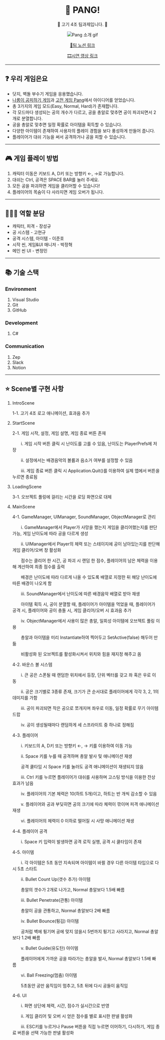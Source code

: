 <div align="center">
<h1>🎈 PANG!</h1>



🥩 고기 4조 팀과제입니다. 🥩

![Pang 소개 gif](https://github.com/gusrb0296/2DTeamProject/assets/21351278/1e36729d-bd92-4582-8a42-9dac5a33eeec)

[💭팀 노션 링크](https://www.notion.so/4-a085c4b31ce84484a60b3d391a565573)


[🎞시연 영상 링크](https://youtu.be/2llP04BCyWE)
</div>


---
## ❓ 우리 게임은요

- 닷지, 벽돌 부수기 게임을 응용했습니다.
- [나롱이 공피하기 게임](https://youtu.be/zXnNV9PcvH0?si=TPXeWjl2l2GFIewq)과 [고전 게임 Pang](https://youtu.be/UyhP6uLk9Fg?si=drdIqZ_-1C-Yd-6V)에서 아이디어를 얻었습니다.
- 총 3가지의 게임 모드(Easy, Normal, Hard)가 존재합니다. 
- 각 모드마다 생성되는 공의 개수가 다르고, 공을 총알로 맞추면 공이 파괴되면서 2개로 분열합니다.
- 공을 총알로 맞추면 일정 확률로 아이템을 획득할 수 있습니다. 
- 다양한 아이템이 존재하여 사용자의 플레이 경험을 보다 풍성하게 만들어 줍니다. 
- 플레이어가 대쉬 기능을 써서 공격하거나 공을 피할 수 있습니다.


---
## 🎮 게임 플레이 방법


1. 캐릭터 이동은 키보드 A, D키 또는 방향키 ←, →로 가능합니다. 
2. 대쉬는 Ctrl, 공격은 SPACE BAR를 눌러 주세요.
3. 모든 공을 파괴하면 게임을 클리어할 수 있습니다!
4. 플레이어의 목숨이 다 사라지면 게임 오버가 됩니다.




---
## 🙋🏻‍♀️ 역할 분담

- 캐릭터, 피격 - 장성규
- 공 시스템 - 고현규
- 공격 시스템, 아이템 - 이준호
- 시작 씬, 게임&UI 매니저 - 박정혁
- 메인 씬 UI - 변정민


---
## 📚 기술 스택

### Environment
1. Visual Studio
2. Git
3. GitHub


### Development
1. C#


### Communication
1. Zep
2. Slack
3. Notion




---
## ⭐ Scene별 구현 사항


1. IntroScene


   1-1. 고기 4조 로고 애니메이션, 효과음 추가


2. StartScene


   2-1. 게임 시작, 설정, 게임 설명, 게임 종료 버튼 존재

   &nbsp;&nbsp;&nbsp;&nbsp;&nbsp;&nbsp;&nbsp;i. 게임 시작 버튼 클릭 시 난이도를 고를 수 있음, 난이도는 PlayerPrefs에 저장


   &nbsp;&nbsp;&nbsp;&nbsp;&nbsp;&nbsp;&nbsp;ii. 설정에서는 배경음악의 볼륨과 음소거 여부를 설정할 수 있음


   &nbsp;&nbsp;&nbsp;&nbsp;&nbsp;&nbsp;&nbsp;iii. 게임 종료 버튼 클릭 시 Application.Quit()를 이용하여 실제 앱에서 버튼을 누르면 종료됨

   
3. LoadingScene

   
   3-1. 오브젝트 풀링에 걸리는 시간을 로딩 화면으로 대체


4. MainScene


   4-1. GameManager, UIManager, SoundManager, ObjectManager로 관리


   &nbsp;&nbsp;&nbsp;&nbsp;&nbsp;&nbsp;&nbsp;i. GameManager에서 Player가 사망을 했는지 게임을 클리어했는지를 판단 가능, 게임 난이도에 따라 공을 다르게 생성


   &nbsp;&nbsp;&nbsp;&nbsp;&nbsp;&nbsp;&nbsp;ii. UIManager에서 Player의 체력 또는 스테이지에 공이 남아있는지를 판단해 게임 클리어/오버 창 활성화


   &nbsp;&nbsp;&nbsp;&nbsp;&nbsp;&nbsp;&nbsp;점수는 클리어 한 시간, 공 파괴 시 랜덤 한 점수, 플레이어의 남은 체력을 이용해 계산하여 최종 점수를 출력


   &nbsp;&nbsp;&nbsp;&nbsp;&nbsp;&nbsp;&nbsp;배경은 난이도에 따라 다르게 나올 수 있도록 배열로 지정한 뒤 해당 난이도에 따른 배경이 나오게 함
  

   &nbsp;&nbsp;&nbsp;&nbsp;&nbsp;&nbsp;&nbsp;iii. SoundManager에서 난이도에 따른 배경음악 배열로 받아 재생


   &nbsp;&nbsp;&nbsp;&nbsp;&nbsp;&nbsp;&nbsp;아이템 획득 시, 공이 분열할 때, 플레이어가 아이템을 먹었을 때, 플레이어가 공격 시, 플레이어와 공이 충돌 시, 게임 클리어/오버 시 효과음 추가


   &nbsp;&nbsp;&nbsp;&nbsp;&nbsp;&nbsp;&nbsp;iv. ObjectManager에서 사용이 많은 총알, 일회성 아이템에 오브젝트 풀링 이용


   &nbsp;&nbsp;&nbsp;&nbsp;&nbsp;&nbsp;&nbsp;총알과 아이템을 미리 Instantiate하여 찍어두고 SetActive(false) 해두어 만듦


   &nbsp;&nbsp;&nbsp;&nbsp;&nbsp;&nbsp;&nbsp;비활성화 된 오브젝트를 활성화시켜서 위치와 힘을 재지정 해주고 쏨


   4-2. 바운스 볼 시스템


   &nbsp;&nbsp;&nbsp;&nbsp;&nbsp;&nbsp;&nbsp;i. 큰 공은 스폰될 때 랜덤한 위치에서 등장, 단위 벡터를 갖고 좌 혹은 우로 이동


   &nbsp;&nbsp;&nbsp;&nbsp;&nbsp;&nbsp;&nbsp;ii. 공은 크기별로 3종류 존재, 크기가 큰 순서대로 플레이어에게 각각 3, 2, 1의 데미지를 가함


   &nbsp;&nbsp;&nbsp;&nbsp;&nbsp;&nbsp;&nbsp;iii. 공이 파괴되면 작은 공으로 쪼개지며 좌우로 이동, 일정 확률로 무기 아이템 드랍


   &nbsp;&nbsp;&nbsp;&nbsp;&nbsp;&nbsp;&nbsp;iv. 공이 생성될때마다 랜덤하게 세 스프라이트 중 하나로 정해짐


   4-3. 플레이어


   &nbsp;&nbsp;&nbsp;&nbsp;&nbsp;&nbsp;&nbsp;i. 키보드의 A, D키 또는 방향키 ←, → 키를 이용하여 이동 가능


   &nbsp;&nbsp;&nbsp;&nbsp;&nbsp;&nbsp;&nbsp;ii. Space 키를 누를 때 공격하며 총알 발사 및 애니메이션 재생


   &nbsp;&nbsp;&nbsp;&nbsp;&nbsp;&nbsp;&nbsp;공격 쿨타임 시 Space 키를 눌러도 공격 애니메이션이 재생되지 않음


   &nbsp;&nbsp;&nbsp;&nbsp;&nbsp;&nbsp;&nbsp;iii. Ctrl 키를 누르면 플레이어가 대쉬를 사용하며 고스팅 방식을 이용한 잔상 효과가 남음


   &nbsp;&nbsp;&nbsp;&nbsp;&nbsp;&nbsp;&nbsp;iv. 플레이어의 기본 체력은 10(하트 5개)이고, 하트는 반 개씩 감소할 수 있음


   &nbsp;&nbsp;&nbsp;&nbsp;&nbsp;&nbsp;&nbsp;v. 플레이어와 공과 부딪히면 공의 크기에 따라 체력이 깎이며 피격 애니메이션 재생


   &nbsp;&nbsp;&nbsp;&nbsp;&nbsp;&nbsp;&nbsp;vi. 플레이어의 체력이 0 이하로 떨어질 시 사망 애니메이션 재생



   4-4. 플레이어 공격


   &nbsp;&nbsp;&nbsp;&nbsp;&nbsp;&nbsp;&nbsp;i. Space 키 입력이 발생하면 공격 로직 실행, 공격 시 쿨타임이 존재


   4-5. 아이템


   &nbsp;&nbsp;&nbsp;&nbsp;&nbsp;&nbsp;&nbsp;i. 각 아이템은 5초 동안 지속되며 아이템이 바뀔 경우 다른 아이템 타입으로 다시 5초 스타트


   &nbsp;&nbsp;&nbsp;&nbsp;&nbsp;&nbsp;&nbsp;ii. Bullet Count Up(갯수 추가) 아이템


   &nbsp;&nbsp;&nbsp;&nbsp;&nbsp;&nbsp;&nbsp;총알의 갯수가 2개로 나가고, Normal 총알보다 1.5배 빠름


   &nbsp;&nbsp;&nbsp;&nbsp;&nbsp;&nbsp;&nbsp;iii. Bullet Penetrate(관통) 아이템


   &nbsp;&nbsp;&nbsp;&nbsp;&nbsp;&nbsp;&nbsp;총알이 공을 관통하고, Normal 총알보다 2배 빠름


   &nbsp;&nbsp;&nbsp;&nbsp;&nbsp;&nbsp;&nbsp;iv. Bullet Bounce(튕김) 아이템


   &nbsp;&nbsp;&nbsp;&nbsp;&nbsp;&nbsp;&nbsp;공처럼 벽에 튕기며 공에 맞지 않을시 5번까지 튕기고 사라지고, Normal 총알보다 1.2배 빠름


   &nbsp;&nbsp;&nbsp;&nbsp;&nbsp;&nbsp;&nbsp;v. Bullet Guide(유도탄) 아이템


   &nbsp;&nbsp;&nbsp;&nbsp;&nbsp;&nbsp;&nbsp;플레이어에게 가까운 공을 따라가는 총알을 발사, Normal 총알보다 1.5배 빠름


   &nbsp;&nbsp;&nbsp;&nbsp;&nbsp;&nbsp;&nbsp;vi. Ball Freezing(멈춤) 아이템


   &nbsp;&nbsp;&nbsp;&nbsp;&nbsp;&nbsp;&nbsp;5초동안 공만 움직임이 멈추고, 5초 뒤에 다시 공들이 움직임


   4-6. UI


   &nbsp;&nbsp;&nbsp;&nbsp;&nbsp;&nbsp;&nbsp;i. 화면 상단에 체력, 시간, 점수가 실시간으로 반영


   &nbsp;&nbsp;&nbsp;&nbsp;&nbsp;&nbsp;&nbsp;ii. 게임 클리어 및 오버 시 얻은 점수를 별로 표시한 판넬 활성화


   &nbsp;&nbsp;&nbsp;&nbsp;&nbsp;&nbsp;&nbsp;iii. ESC키를 누르거나 Pause 버튼을 직접 누르면 이어하기, 다시하기, 게임 종료 버튼을 선택 가능한 판넬 활성화



